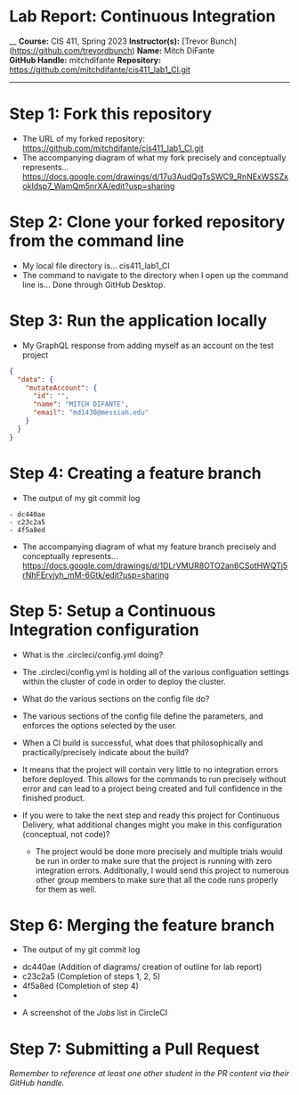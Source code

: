 # Lab Report: Continuous Integration
__
**Course:** CIS 411, Spring 2023
**Instructor(s):** [Trevor Bunch] (https://github.com/trevordbunch)
**Name:** Mitch DiFante  
**GitHub Handle:** mitchdifante
**Repository:** https://github.com/mitchdifante/cis411_lab1_CI.git
___

# Step 1: Fork this repository
- The URL of my forked repository: https://github.com/mitchdifante/cis411_lab1_CI.git
- The accompanying diagram of what my fork precisely and conceptually represents... https://docs.google.com/drawings/d/17u3AudQgTsSWC9_RnNExWSSZxokIdsp7_WamQm5nrXA/edit?usp=sharing

# Step 2: Clone your forked repository from the command line  
- My local file directory is... cis411_lab1_CI
- The command to navigate to the directory when I open up the command line is... Done through GitHub Desktop.
# Step 3: Run the application locally
- My GraphQL response from adding myself as an account on the test project
``` json
{
  "data": {
    "mutateAccount": {
      "id": "",
      "name": "MITCH DIFANTE",
      "email": "md1430@messiah.edu"
    }
  }
}
```

# Step 4: Creating a feature branch
- The output of my git commit log
```
- dc440ae
- c23c2a5
- 4f5a8ed
```
- The accompanying diagram of what my feature branch precisely and conceptually represents... https://docs.google.com/drawings/d/1DLrVMUR8OTO2an6CSotHWQTj5rNhFErvjyh_mM-6Gtk/edit?usp=sharing

# Step 5: Setup a Continuous Integration configuration
- What is the .circleci/config.yml doing?

- The .circleci/config.yml is holding all of the various configuation settings within the cluster of code in order to deploy the cluster.


- What do the various sections on the config file do?  

- The various sections of the config file define the parameters, and enforces the options selected by the user.
   

- When a CI build is successful, what does that philosophically and practically/precisely indicate about the build?  

- It means that the project will contain very little to no integration errors before deployed. This allows for the commands to run precisely without error and can lead to a project being created and full confidence in the finished product.
   

- If you were to take the next step and ready this project for Continuous Delivery, what additional changes might you make in this configuration (conceptual, not code)?  
  
  - The project would be done more precisely and multiple trials would be run in order to make sure that the project is running with zero integration errors. Additionally, I would send this project to numerous other group members to make sure that all the code runs properly for them as well.
   

# Step 6: Merging the feature branch
* The output of my git commit log

- dc440ae (Addition of diagrams/ creation of outline for lab report)
- c23c2a5 (Completion of steps 1, 2, 5)
- 4f5a8ed (Completion of step 4)
- 



* A screenshot of the _Jobs_ list in CircleCI


# Step 7: Submitting a Pull Request
_Remember to reference at least one other student in the PR content via their GitHub handle._


